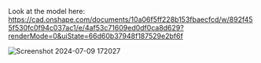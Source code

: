 Look at the model here: https://cad.onshape.com/documents/10a06f5ff228b153fbaecfcd/w/892f455f530fc0f94c037ac1/e/4af53c71609ed0df0ca8d629?renderMode=0&uiState=66d60b37948f187529e2bf6f

![Screenshot 2024-07-09 172027](https://github.com/user-attachments/assets/ccedc82e-2e4c-462d-859e-177149ea92e0)
